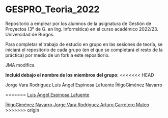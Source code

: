 # GESPRO_Teoria_2022
Repositorio a emplear por los alumnos de la asignatura de Gestión de Proyectos (3º de G. en Ing. Informática) en el curso académico 2022/23. Universidad de Burgos.

Para completar el trabajo de estudio en grupo en las sesiones de teoría, se iniciará el repositorio de cada grupo (en el que se completará el resto de la práctica) por medio de un fork a este repositiorio.


JMA modifica

**Incluid debajo el nombre de los miembros del grupo:**
<<<<<<< HEAD
<link href ="https://github.com/Varix2">Jorge Vara Rodriguez </link>
<link href ="https://github.com/fravian99">Luis Ángel Espinosa Lafuente </link>
<link href ="https://github.com/InigoGimenezNavarro">ÍñigoGiménez Navarro </link>

=======
<a href ="https://github.com/fravian99">Luis Ángel Espinosa Lafuente </link>
<link href ="https://github.com/InigoGimenezNavarro">ÍñigoGiménez Navarro </link>
<a href="https://github.com/Varix2">Jorge Vara Rodriguez </a>
<a href="https://github.com/arturoCM99">Arturo Carretero Mateo</a>
>>>>>>> origin
